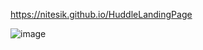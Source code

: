 https://nitesik.github.io/HuddleLandingPage

![image](https://user-images.githubusercontent.com/54138969/195001519-c2bd331d-3c78-4a69-84c2-8a5bca08ed16.png)

